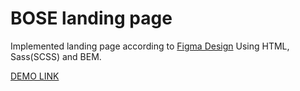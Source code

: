 # BOSE landing page

Implemented landing page according to [Figma Design](https://www.figma.com/file/OMjQNb3hg1LKMV4OwyQ3Ao/BOSE?node-id=0%3A1) Using HTML, Sass(SCSS) and BEM.

[DEMO LINK](https://fatihsamur.github.io/layout_miami/)

